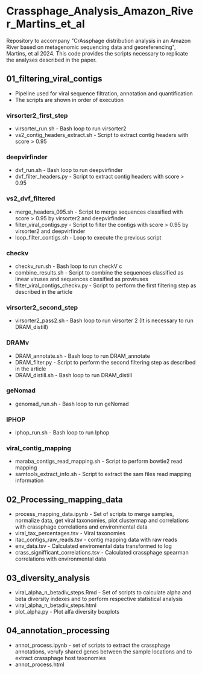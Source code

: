 # Crassphage_Analysis_Amazon_River_Martins_et_al

Repository to accompany "CrAssphage distribution analysis in an Amazon River based on metagenomic sequencing data and georeferencing", Martins, et al 2024. This code provides the scripts necessary to replicate the analyses described in the paper.

## 01_filtering_viral_contigs

- Pipeline used for viral sequence filtration, annotation and quantification
- The scripts are shown in order of execution

### virsorter2_first_step
- virsorter_run.sh - Bash loop to run virsorter2
- vs2_contig_headers_extract.sh - Script to extract contig headers with score > 0.95

### deepvirfinder
- dvf_run.sh - Bash loop to run deepvirfinder
- dvf_filter_headers.py - Script to extract contig headers with score > 0.95

### vs2_dvf_filtered
- merge_headers_095.sh - Script to merge sequences classified with score > 0.95 by virsorter2 and deepvirfinder 
- filter_viral_contigs.py - Script to filter the contigs with score > 0.95 by virsorter2 and deepvirfinder 
- loop_filter_contigs.sh - Loop to execute the previous script

### checkv
- checkv_run.sh - Bash loop to run checkV c
- combine_results.sh - Script to combine the sequences classified as linear viruses and sequences classified as proviruses 
- filter_viral_contigs_checkv.py - Script to perform the first filtering step as described in the article

### virsorter2_second_step
- virsorter2_pass2.sh - Bash loop to run virsorter 2 (It is necessary to run DRAM_distill)

### DRAMv
- DRAM_annotate.sh - Bash loop to run DRAM_annotate 
- DRAM_filter.py - Script to perform the second filtering step as described in the article 
- DRAM_distill.sh - Bash loop to run DRAM_distill

### geNomad
- genomad_run.sh - Bash loop to run geNomad

### IPHOP
- iphop_run.sh - Bash loop to run Iphop

### viral_contig_mapping
- maraba_contigs_read_mapping.sh - Script to perform bowtie2 read mapping 
- samtools_extract_info.sh - Script to extract the sam files read mapping information

## 02_Processing_mapping_data
- process_mapping_data.ipynb - Set of scripts to merge samples, normalize data, get viral taxonomies, plot clustermap and correlations with crassphage correlations and environmental data
- viral_tax_percentages.tsv - Viral taxonomies
- itac_contigs_raw_reads.tsv - contig mapping data with raw reads
- env_data.tsv - Calculated enviromental data transformed to log
- crass_signifficant_correlations.tsv - Calculated crassphage spearman correlations with environmental data

## 03_diversity_analysis
- viral_alpha_n_betadiv_steps.Rmd - Set of scripts to calculate alpha and beta diversity indexes and to perform respective statistical analysis
- viral_alpha_n_betadiv_steps.html
- plot_alpha.py - Plot alfa diversity boxplots
## 04_annotation_processing
- annot_process.ipynb - set of scripts to extract the crassphage annotations, verufy shared genes between the sample locations and to extract crassphage host taxonomies
- annot_process.html
